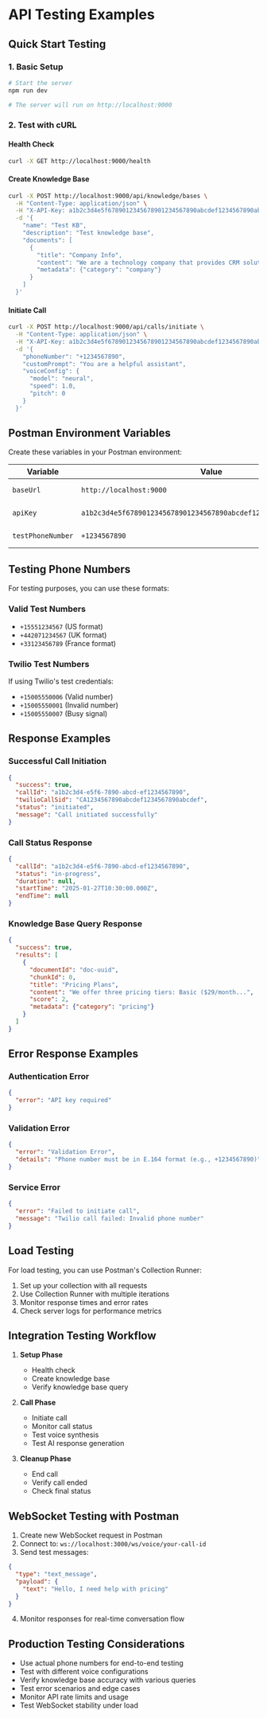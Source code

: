 # API Testing Examples

## Quick Start Testing

### 1. Basic Setup
```bash
# Start the server
npm run dev

# The server will run on http://localhost:9000
```

### 2. Test with cURL

#### Health Check
```bash
curl -X GET http://localhost:9000/health
```

#### Create Knowledge Base
```bash
curl -X POST http://localhost:9000/api/knowledge/bases \
  -H "Content-Type: application/json" \
  -H "X-API-Key: a1b2c3d4e5f6789012345678901234567890abcdef1234567890abcdef123456" \
  -d '{
    "name": "Test KB",
    "description": "Test knowledge base",
    "documents": [
      {
        "title": "Company Info",
        "content": "We are a technology company that provides CRM solutions.",
        "metadata": {"category": "company"}
      }
    ]
  }'
```

#### Initiate Call
```bash
curl -X POST http://localhost:9000/api/calls/initiate \
  -H "Content-Type: application/json" \
  -H "X-API-Key: a1b2c3d4e5f6789012345678901234567890abcdef1234567890abcdef123456" \
  -d '{
    "phoneNumber": "+1234567890",
    "customPrompt": "You are a helpful assistant",
    "voiceConfig": {
      "model": "neural",
      "speed": 1.0,
      "pitch": 0
    }
  }'
```

## Postman Environment Variables

Create these variables in your Postman environment:

| Variable | Value | Description |
|----------|-------|-------------|
| `baseUrl` | `http://localhost:9000` | API base URL |
| `apiKey` | `a1b2c3d4e5f6789012345678901234567890abcdef1234567890abcdef123456` | Your API key |
| `testPhoneNumber` | `+1234567890` | Test phone number |

## Testing Phone Numbers

For testing purposes, you can use these formats:

### Valid Test Numbers
- `+15551234567` (US format)
- `+442071234567` (UK format)
- `+33123456789` (France format)

### Twilio Test Numbers
If using Twilio's test credentials:
- `+15005550006` (Valid number)
- `+15005550001` (Invalid number)
- `+15005550007` (Busy signal)

## Response Examples

### Successful Call Initiation
```json
{
  "success": true,
  "callId": "a1b2c3d4-e5f6-7890-abcd-ef1234567890",
  "twilioCallSid": "CA1234567890abcdef1234567890abcdef",
  "status": "initiated",
  "message": "Call initiated successfully"
}
```

### Call Status Response
```json
{
  "callId": "a1b2c3d4-e5f6-7890-abcd-ef1234567890",
  "status": "in-progress",
  "duration": null,
  "startTime": "2025-01-27T10:30:00.000Z",
  "endTime": null
}
```

### Knowledge Base Query Response
```json
{
  "success": true,
  "results": [
    {
      "documentId": "doc-uuid",
      "chunkId": 0,
      "title": "Pricing Plans",
      "content": "We offer three pricing tiers: Basic ($29/month...",
      "score": 2,
      "metadata": {"category": "pricing"}
    }
  ]
}
```

## Error Response Examples

### Authentication Error
```json
{
  "error": "API key required"
}
```

### Validation Error
```json
{
  "error": "Validation Error",
  "details": "Phone number must be in E.164 format (e.g., +1234567890)"
}
```

### Service Error
```json
{
  "error": "Failed to initiate call",
  "message": "Twilio call failed: Invalid phone number"
}
```

## Load Testing

For load testing, you can use Postman's Collection Runner:

1. Set up your collection with all requests
2. Use Collection Runner with multiple iterations
3. Monitor response times and error rates
4. Check server logs for performance metrics

## Integration Testing Workflow

1. **Setup Phase**
   - Health check
   - Create knowledge base
   - Verify knowledge base query

2. **Call Phase**
   - Initiate call
   - Monitor call status
   - Test voice synthesis
   - Test AI response generation

3. **Cleanup Phase**
   - End call
   - Verify call ended
   - Check final status

## WebSocket Testing with Postman

1. Create new WebSocket request in Postman
2. Connect to: `ws://localhost:3000/ws/voice/your-call-id`
3. Send test messages:

```json
{
  "type": "text_message",
  "payload": {
    "text": "Hello, I need help with pricing"
  }
}
```

4. Monitor responses for real-time conversation flow

## Production Testing Considerations

- Use actual phone numbers for end-to-end testing
- Test with different voice configurations
- Verify knowledge base accuracy with various queries
- Test error scenarios and edge cases
- Monitor API rate limits and usage
- Test WebSocket stability under load